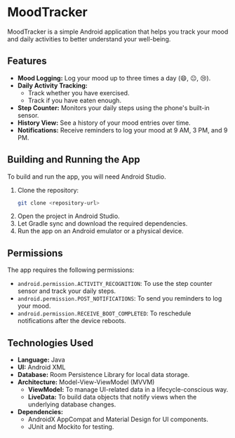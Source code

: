 # MoodTracker

MoodTracker is a simple Android application that helps you track your mood and daily activities to better understand your well-being.

## Features

*   **Mood Logging:** Log your mood up to three times a day (😄, 😐, 😢).
*   **Daily Activity Tracking:**
    *   Track whether you have exercised.
    *   Track if you have eaten enough.
*   **Step Counter:** Monitors your daily steps using the phone's built-in sensor.
*   **History View:** See a history of your mood entries over time.
*   **Notifications:** Receive reminders to log your mood at 9 AM, 3 PM, and 9 PM.

## Building and Running the App

To build and run the app, you will need Android Studio.

1.  Clone the repository:
    ```bash
    git clone <repository-url>
    ```
2.  Open the project in Android Studio.
3.  Let Gradle sync and download the required dependencies.
4.  Run the app on an Android emulator or a physical device.

## Permissions

The app requires the following permissions:

*   `android.permission.ACTIVITY_RECOGNITION`: To use the step counter sensor and track your daily steps.
*   `android.permission.POST_NOTIFICATIONS`: To send you reminders to log your mood.
*   `android.permission.RECEIVE_BOOT_COMPLETED`: To reschedule notifications after the device reboots.

## Technologies Used

*   **Language:** Java
*   **UI:** Android XML
*   **Database:** Room Persistence Library for local data storage.
*   **Architecture:** Model-View-ViewModel (MVVM)
    *   **ViewModel:** To manage UI-related data in a lifecycle-conscious way.
    *   **LiveData:** To build data objects that notify views when the underlying database changes.
*   **Dependencies:**
    *   AndroidX AppCompat and Material Design for UI components.
    *   JUnit and Mockito for testing.
